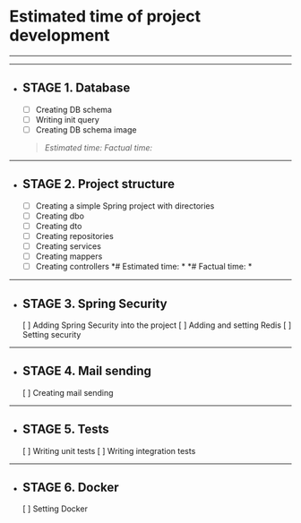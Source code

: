 # Estimated time of project development
---
---
* ## STAGE 1. Database
    - [ ] Creating DB schema
    - [ ] Writing init query
    - [ ] Creating DB schema image
    > _Estimated time:_
    > _Factual time:_
---    
* ## STAGE 2. Project structure
    - [ ] Creating a simple Spring project with directories
    - [ ] Creating dbo
    - [ ] Creating dto
    - [ ] Creating repositories
    - [ ] Creating services
    - [ ] Creating mappers
    - [ ] Creating controllers
    *# Estimated time: *
    *# Factual time: *
---
* ## STAGE 3. Spring Security
    [ ] Adding Spring Security into the project
    [ ] Adding and setting Redis
    [ ] Setting security
---
* ## STAGE 4. Mail sending
    [ ] Creating mail sending
---
* ## STAGE 5. Tests
    [ ] Writing unit tests
    [ ] Writing integration tests
---
* ## STAGE 6. Docker
    [ ] Setting Docker




